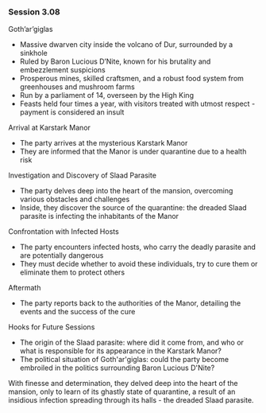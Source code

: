 ### Session 3.08 ###



 Goth’ar’giglas
- Massive dwarven city inside the volcano of Dur, surrounded by a sinkhole
- Ruled by Baron Lucious D’Nite, known for his brutality and embezzlement suspicions
- Prosperous mines, skilled craftsmen, and a robust food system from greenhouses and mushroom farms
- Run by a parliament of 14, overseen by the High King
- Feasts held four times a year, with visitors treated with utmost respect - payment is considered an insult

 Arrival at Karstark Manor
- The party arrives at the mysterious Karstark Manor
- They are informed that the Manor is under quarantine due to a health risk

 Investigation and Discovery of Slaad Parasite
- The party delves deep into the heart of the mansion, overcoming various obstacles and challenges
- Inside, they discover the source of the quarantine: the dreaded Slaad parasite is infecting the inhabitants of the Manor

 Confrontation with Infected Hosts
- The party encounters infected hosts, who carry the deadly parasite and are potentially dangerous
- They must decide whether to avoid these individuals, try to cure them or eliminate them to protect others

 Aftermath
- The party reports back to the authorities of the Manor, detailing the events and the success of the cure

 Hooks for Future Sessions
- The origin of the Slaad parasite: where did it come from, and who or what is responsible for its appearance in the Karstark Manor?
- The political situation of Goth'ar'giglas: could the party become embroiled in the politics surrounding Baron Lucious D'Nite?


With finesse and determination, they delved deep into the heart of the mansion, only to learn of its ghastly state of quarantine, a result of an insidious infection spreading through its halls - the dreaded Slaad parasite.